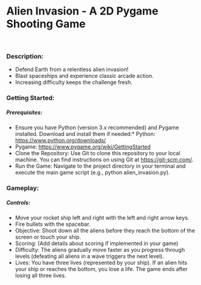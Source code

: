 <h1>Alien Invasion - A 2D Pygame Shooting Game</h1>
<br>
<h3>Description:</h3>

* Defend Earth from a relentless alien invasion!
* Blast spaceships and experience classic arcade action.
* Increasing difficulty keeps the challenge fresh.

<h3>Getting Started:</h3>
<h5>Prerequisites:</h5>

* Ensure you have Python (version 3.x recommended) and Pygame installed. Download and install them if needed:* Python: https://www.python.org/downloads/
* Pygame: https://www.pygame.org/wiki/GettingStarted
* Clone the Repository: Use Git to clone this repository to your local machine. You can find instructions on using Git at https://git-scm.com/.
* Run the Game: Navigate to the project directory in your terminal and execute the main game script (e.g., python alien_invasion.py).
  
<h3>Gameplay:</h3>
<h5>Controls:</h5>

* Move your rocket ship left and right with the left and right arrow keys.
* Fire bullets with the spacebar.
* Objective: Shoot down all the aliens before they reach the bottom of the screen or touch your ship.
* Scoring: (Add details about scoring if implemented in your game)
* Difficulty: The aliens gradually move faster as you progress through levels (defeating all aliens in a wave triggers the next level).
* Lives: You have three lives (represented by your ship). If an alien hits your ship or reaches the bottom, you lose a life. The game ends after losing all three lives.
